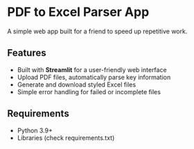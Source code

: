 # PDF to Excel Parser App

A simple web app built for a friend to speed up repetitive work.

## Features

- Built with **Streamlit** for a user-friendly web interface  
- Upload PDF files, automatically parse key information  
- Generate and download styled Excel files  
- Simple error handling for failed or incomplete files  

## Requirements

- Python 3.9+  
- Libraries (check requirements.txt)